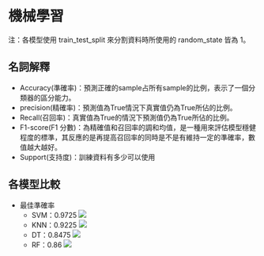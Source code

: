 # 機械學習
注：各模型使用 train_test_split 來分割資料時所使用的 random_state 皆為 1。
## 名詞解釋
- Accuracy(準確率)：預測正確的sample占所有sample的比例，表示了一個分類器的區分能力。
- precision(精確率)：預測值為True情況下真實值仍為True所佔的比例。
- Recall(召回率)：真實值為True的情況下預測值仍為True所佔的比例。
- F1-score(F1 分數)：為精確值和召回率的調和均值，是一種用來評估模型穩健程度的標準，其反應的是再提高召回率的同時是不是有維持一定的準確率，數值越大越好。
- Support(支持度)：訓練資料有多少可以使用
 
## 各模型比較
- 最佳準確率
    - SVM：0.9725
    ![](https://i.imgur.com/E8n5UTr.png)
    - KNN：0.9225
    ![](https://i.imgur.com/MX9LM3h.png)
    - DT：0.8475
    ![](https://i.imgur.com/1dxJD2Q.png)
    - RF：0.86
    ![](https://i.imgur.com/r90ul31.png)
